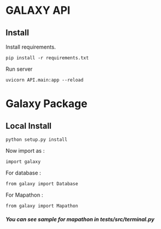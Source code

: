 # GALAXY API

## Install

Install requirements.

```pip install -r requirements.txt```

Run server

```uvicorn API.main:app --reload```

# Galaxy Package

## Local Install


```python setup.py install```

Now import as : 

```import galaxy```

For database : 

```from galaxy import Database```

For Mapathon : 

```from galaxy import Mapathon```
##### You can see sample for mapathon in tests/src/terminal.py